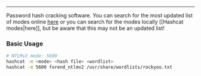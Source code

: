 -- -
Password hash cracking software. You can search for the most updated list of modes online [here](https://hashcat.net/wiki/doku.php?id=example_hashes) or you can search for the modes locally [[Hashcat modes|here]], but be aware that this may not be an updated list!
### Basic Usage
```bash
# NTLMv2 mode: 5600
hashcat -m <mode> <hash file> <wordlist> 
hashcat -m 5600 forend_ntlmv2 /usr/share/wordlists/rockyou.txt 
```